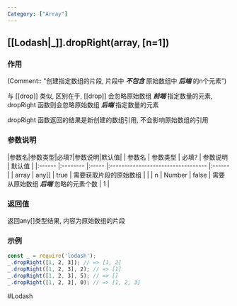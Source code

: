 ```yaml
---
Category: ["Array"]
---
```

## [[Lodash|_]].dropRight(array, \[n=1\])
### 作用
(Comment:: "创建指定数组的片段, 片段中 ***不包含*** 原始数组中 ***后端*** 的n个元素")

与 [[drop]] 类似, 区别在于, [[drop]] 会忽略原始数组 ***前端*** 指定数量的元素, dropRight 函数则会忽略原始数组 ***后端*** 指定数量的元素

dropRight 函数返回的结果是新创建的数组引用, 不会影响原始数组的引用

### 参数说明
|参数名|参数类型|必填?|参数说明|默认值|
| 参数名 | 参数类型 | 必填? | 参数说明                           | 默认值 |
|:------ |:-------- |:----- |:---------------------------------- |:------ |
| array  | any[]    | true  | 需要获取片段的原始数组             |        |
| n      | Number   | false | 需要从原始数组 ***后端*** 忽略的元素个数 | 1      | 

### 返回值
返回any[]类型结果, 内容为原始数组的片段

### 示例
```javascript
const _ = require('lodash');
_.dropRight([1, 2, 3]); // => [1, 2]
_.dropRight([1, 2, 3], 2); // => [1]
_.dropRight([1, 2, 3], 5); // => []
_.dropRight([1, 2, 3], 0); // => [1, 2, 3]
```

#Lodash 